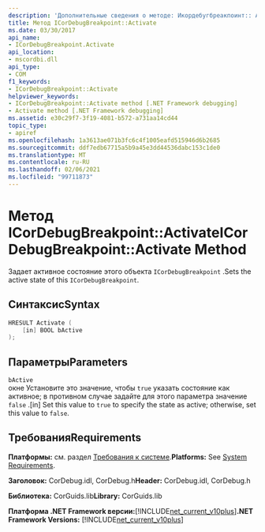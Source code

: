 ```yaml
---
description: 'Дополнительные сведения о методе: Икордебугбреакпоинт:: Activate'
title: Метод ICorDebugBreakpoint::Activate
ms.date: 03/30/2017
api_name:
- ICorDebugBreakpoint.Activate
api_location:
- mscordbi.dll
api_type:
- COM
f1_keywords:
- ICorDebugBreakpoint::Activate
helpviewer_keywords:
- ICorDebugBreakpoint::Activate method [.NET Framework debugging]
- Activate method [.NET Framework debugging]
ms.assetid: e30c29f7-3f19-4081-b572-a731aa14cd44
topic_type:
- apiref
ms.openlocfilehash: 1a3613ae071b3fc6c4f1005eafd515946d6b2685
ms.sourcegitcommit: ddf7edb67715a5b9a45e3dd44536dabc153c1de0
ms.translationtype: MT
ms.contentlocale: ru-RU
ms.lasthandoff: 02/06/2021
ms.locfileid: "99711873"
---
```

# <a name="icordebugbreakpointactivate-method"></a><span data-ttu-id="04a7a-103">Метод ICorDebugBreakpoint::Activate</span><span class="sxs-lookup"><span data-stu-id="04a7a-103">ICorDebugBreakpoint::Activate Method</span></span>

<span data-ttu-id="04a7a-104">Задает активное состояние этого объекта `ICorDebugBreakpoint` .</span><span class="sxs-lookup"><span data-stu-id="04a7a-104">Sets the active state of this `ICorDebugBreakpoint`.</span></span>  
  
## <a name="syntax"></a><span data-ttu-id="04a7a-105">Синтаксис</span><span class="sxs-lookup"><span data-stu-id="04a7a-105">Syntax</span></span>  
  
```cpp  
HRESULT Activate (  
    [in] BOOL bActive  
);  
```  
  
## <a name="parameters"></a><span data-ttu-id="04a7a-106">Параметры</span><span class="sxs-lookup"><span data-stu-id="04a7a-106">Parameters</span></span>  

 `bActive`  
 <span data-ttu-id="04a7a-107">окне Установите это значение, чтобы `true` указать состояние как активное; в противном случае задайте для этого параметра значение `false` .</span><span class="sxs-lookup"><span data-stu-id="04a7a-107">[in] Set this value to `true` to specify the state as active; otherwise, set this value to `false`.</span></span>  
  
## <a name="requirements"></a><span data-ttu-id="04a7a-108">Требования</span><span class="sxs-lookup"><span data-stu-id="04a7a-108">Requirements</span></span>  

 <span data-ttu-id="04a7a-109">**Платформы:** см. раздел [Требования к системе](../../get-started/system-requirements.md).</span><span class="sxs-lookup"><span data-stu-id="04a7a-109">**Platforms:** See [System Requirements](../../get-started/system-requirements.md).</span></span>  
  
 <span data-ttu-id="04a7a-110">**Заголовок:** CorDebug.idl, CorDebug.h</span><span class="sxs-lookup"><span data-stu-id="04a7a-110">**Header:** CorDebug.idl, CorDebug.h</span></span>  
  
 <span data-ttu-id="04a7a-111">**Библиотека:** CorGuids.lib</span><span class="sxs-lookup"><span data-stu-id="04a7a-111">**Library:** CorGuids.lib</span></span>  
  
 <span data-ttu-id="04a7a-112">**Платформа .NET Framework версии:**[!INCLUDE[net_current_v10plus](../../../../includes/net-current-v10plus-md.md)]</span><span class="sxs-lookup"><span data-stu-id="04a7a-112">**.NET Framework Versions:** [!INCLUDE[net_current_v10plus](../../../../includes/net-current-v10plus-md.md)]</span></span>
